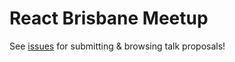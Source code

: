 # React Brisbane Meetup

See [issues](https://github.com/ReactBrisbane/meetup/issues) for submitting & browsing talk proposals!
